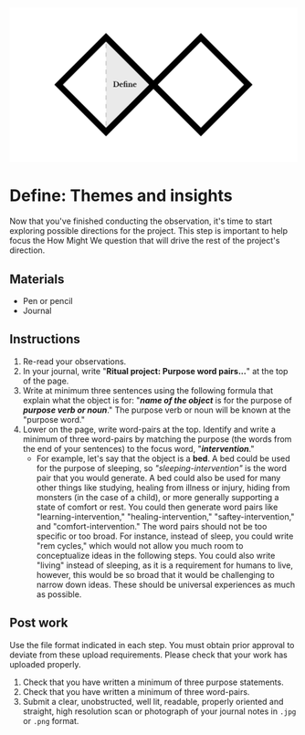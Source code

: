 ![Double Diamond Define Phase graphic](/assets/dd-process-define-1200px@2x.png)

# Define: Themes and insights

Now that you've finished conducting the observation, it's time to start exploring possible directions for the project. This step is important to help focus the How Might We question that will drive the rest of the project's direction.

## Materials

* Pen or pencil
* Journal

## Instructions

1. Re-read your observations.
2. In your journal, write "**Ritual project: Purpose word pairs...**" at the top of the page.
3. Write at minimum three sentences using the following formula that explain what the object is for: "**_name of the object_** is for the purpose of **_purpose verb or noun_**." The purpose verb or noun will be known at the "purpose word."
1. Lower on the page, write word-pairs at the top. Identify and write a minimum of three word-pairs by matching the purpose (the words from the end of your sentences) to the focus word, "**_intervention_**."
    - For example, let's say that the object is a **bed**. A bed could be used for the purpose of sleeping, so _"sleeping-intervention"_ is the word pair that you would generate. A bed could also be used for many other things like studying, healing from illness or injury, hiding from monsters (in the case of a child), or more generally supporting a state of comfort or rest. You could then generate word pairs like "learning-intervention," "healing-intervention," "saftey-intervention," and "comfort-intervention." The word pairs should not be too specific or too broad. For instance, instead of sleep, you could write "rem cycles," which would not allow you much room to conceptualize ideas in the following steps. You could also write "living" instead of sleeping, as it is a requirement for humans to live, however, this would be so broad that it would be challenging to narrow down ideas. These should be universal experiences as much as possible.

## Post work

Use the file format indicated in each step. You must obtain prior approval to deviate from these upload requirements. Please check that your work has uploaded properly.

1. Check that you have written a minimum of three purpose statements.
2. Check that you have written a minimum of three word-pairs.
2. Submit a clear, unobstructed, well lit, readable, properly oriented and straight, high resolution scan or photograph of your journal notes in `.jpg` or `.png` format.
